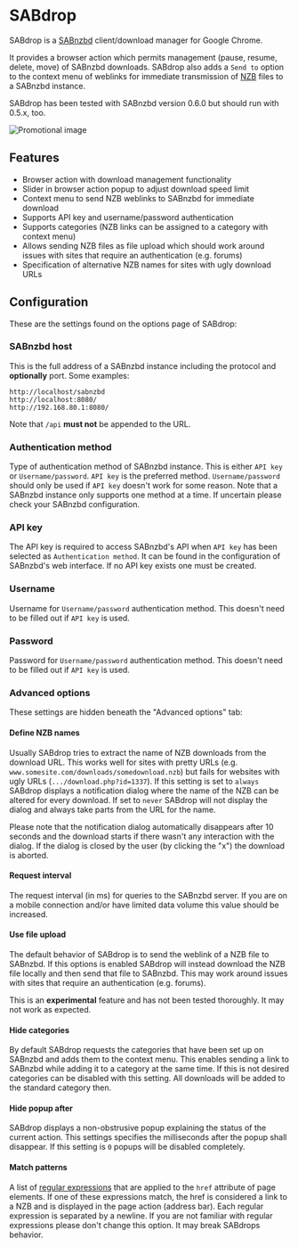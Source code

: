 SABdrop
=======

SABdrop is a [SABnzbd](http://sabnzbd.org/) client/download manager for Google Chrome.

It provides a browser action which permits management (pause, resume, delete, move)
of SABnzbd downloads. SABdrop also adds a `Send to` option to the context menu of
weblinks for immediate transmission of [NZB](http://en.wikipedia.org/wiki/NZB)
files to a SABnzbd instance.

SABdrop has been tested with SABnzbd version 0.6.0 but should run with 0.5.x, too.

![Promotional image](https://github.com/svenjacobs/SABdrop/raw/master/resources/promotional2.png "SABdrop")

Features
--------

* Browser action with download management functionality
* Slider in browser action popup to adjust download speed limit
* Context menu to send NZB weblinks to SABnzbd for immediate download
* Supports API key and username/password authentication
* Supports categories (NZB links can be assigned to a category with context menu)
* Allows sending NZB files as file upload which should work around issues with sites that require an authentication (e.g. forums)
* Specification of alternative NZB names for sites with ugly download URLs

Configuration
-------------

These are the settings found on the options page of SABdrop:

### SABnzbd host

This is the full address of a SABnzbd instance including the protocol and
**optionally** port. Some examples:

    http://localhost/sabnzbd
    http://localhost:8080/
    http://192.168.80.1:8080/

Note that `/api` **must not** be appended to the URL.

### Authentication method

Type of authentication method of SABnzbd instance. This is either `API key` or 
`Username/password`. `API key` is the preferred method. `Username/password`
should only be used if `API key` doesn't work for some reason. Note that a SABnzbd
instance only supports one method at a time. If uncertain please check your SABnzbd
configuration.

### API key

The API key is required to access SABnzbd's API when `API key` has been selected as
`Authentication method`. It can be found in the configuration of SABnzbd's web
interface. If no API key exists one must be created.

### Username

Username for `Username/password` authentication method. This doesn't need to be
filled out if `API key` is used.

### Password

Password for `Username/password` authentication method. This doesn't need to be
filled out if `API key` is used.

### Advanced options

These settings are hidden beneath the "Advanced options" tab:

#### Define NZB names

Usually SABdrop tries to extract the name of NZB downloads from the download
URL. This works well for sites with pretty URLs (e.g. 
`www.somesite.com/downloads/somedownload.nzb`) but fails for websites with ugly
URLs (`.../download.php?id=1337`). If this setting is set to `always` SABdrop
displays a notification dialog where the name of the NZB can be altered for every
download. If set to `never` SABdrop will not display the dialog and always take parts
from the URL for the name.

Please note that the notification dialog automatically disappears after 10 seconds
and the download starts if there wasn't any interaction with the dialog. If the
dialog is closed by the user (by clicking the "x") the download is aborted.

#### Request interval

The request interval (in ms) for queries to the SABnzbd server. If you are on a
mobile connection and/or have limited data volume this value should be increased.

#### Use file upload

The default behavior of SABdrop is to send the weblink of a NZB file to SABnzbd.
If this options is enabled SABdrop will instead download the NZB file locally and
then send that file to SABnzbd. This may work around issues with sites that require
an authentication (e.g. forums).

This is an **experimental** feature and has not been tested thoroughly. It may not
work as expected.

#### Hide categories

By default SABdrop requests the categories that have been set up on SABnzbd and
adds them to the context menu. This enables sending a link to SABnzbd while adding
it to a category at the same time. If this is not desired categories can be disabled
with this setting. All downloads will be added to the standard category then.

#### Hide popup after

SABdrop displays a non-obstrusive popup explaining the status of the current 
action. This settings specifies the milliseconds after the popup shall disappear.
If this setting is `0` popups will be disabled completely.

#### Match patterns

A list of [regular expressions](http://en.wikipedia.org/wiki/Regular_expression)
that are applied to the `href` attribute of page elements. If one of these
expressions match, the href is considered a link to a NZB and is displayed in the
page action (address bar). Each regular expression is separated by a newline.
If you are not familiar with regular expressions please don't change this option.
It may break SABdrops behavior.
